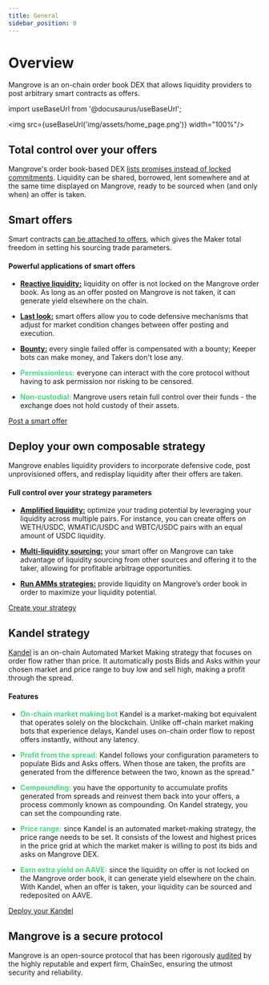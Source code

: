 ```yaml
---
title: General
sidebar_position: 0
---
```


# Overview

<div class="text--justify">

Mangrove is an on-chain order book DEX that allows liquidity providers to post arbitrary smart contracts as offers.

</div>


import useBaseUrl from '@docusaurus/useBaseUrl';

<img src={useBaseUrl('img/assets/home_page.png')} width="100%"/>

## Total control over your offers

<div class="text--justify">

Mangrove's order book-based DEX [lists promises instead of locked commitments](./general/high-level/concepts/makers-takers-keepers/README.md). Liquidity can be shared, borrowed, lent somewhere and at the same time displayed on Mangrove, ready to be sourced when (and only when) an offer is taken.

</div>


## Smart offers

<div class="text--justify">

Smart contracts [can be attached to offers](./general/high-level/concepts/smart-offers.md), which gives the Maker total freedom in setting his sourcing trade parameters.

</div>

#### Powerful applications of smart offers

<div class="text--justify">

* [**Reactive liquidity:**](./developers/terms/reactive-liquidity.md) liquidity on offer is not locked on the Mangrove order book. As long as an offer posted on Mangrove is not taken, it can generate yield elsewhere on the chain.

* [**Last look:**](./developers/terms/last-look.md) smart offers allow you to code defensive mechanisms that adjust for market condition changes between offer posting and execution.

* [**Bounty:**](./general/high-level/concepts/bounty.md) every single failed offer is compensated with a bounty; Keeper bots can make money, and Takers don't lose any.

* **<font color="#47d77d">Permissionless:</font>** everyone can interact with the core protocol without having to ask permission nor risking to be censored.

* **<font color="#47d77d">Non-custodial:</font>** Mangrove users retain full control over their funds - the exchange does not hold custody of their assets.

</div>

<div>
<a class="button button--primary" href="../developers/strat-lib/getting-started/smart-offer">Post a smart offer</a>
</div>

## Deploy your own composable strategy

<div class="text--justify">

Mangrove enables liquidity providers to incorporate defensive code, post unprovisioned offers, and redisplay liquidity after their offers are taken.
</div>


#### Full control over your strategy parameters

<div class="text--justify">

* [**Amplified liquidity:**](./developers/terms/amplified-liquidity.md) optimize your trading potential by leveraging your liquidity across multiple pairs. For instance, you can create offers on WETH/USDC, WMATIC/USDC and WBTC/USDC pairs with an equal amount of USDC liquidity.

* [**Multi-liquidity sourcing:**](./developers/terms/reactive-liquidity.md) your smart offer on Mangrove can take advantage of liquidity sourcing from other sources and offering it to the taker, allowing for profitable arbitrage opportunities.

* [**Run AMMs strategies:**](./developers/strat-lib/README.md) provide liquidity on Mangrove’s order book in order to maximize your liquidity potential.

</div>

<div>
<a class="button button--primary" href="./developers/strat-lib">Create your strategy</a>
</div>

## Kandel strategy

<div class="text--justify">


[Kandel](./general/kandel/README.md) is an on-chain Automated Market Making strategy that focuses on order flow rather than price. It automatically posts Bids and Asks within your chosen market and price range to buy low and sell high, making a profit through the spread.

</div>

#### Features

<div class="text--justify">

* **<font color="#47d77d">On-chain market making bot</font>** Kandel is a market-making bot equivalent that operates solely on the blockchain. Unlike off-chain market making bots that experience delays, Kandel uses on-chain order flow to repost offers instantly, without any latency.

* **<font color="#47d77d">Profit from the spread:</font>** Kandel follows your configuration parameters to populate Bids and Asks offers. When those are taken, the profits are generated from the difference between the two, known as the spread.”

* **<font color="#47d77d">Compounding:</font>** you have the opportunity to accumulate profits generated from spreads and reinvest them back into your offers, a process commonly known as compounding. On Kandel strategy, you can set the compounding rate.

* **<font color="#47d77d">Price range:</font>** since Kandel is an automated market-making strategy, the price range needs to be set. It consists of the lowest and highest prices in the price grid at which the market maker is willing to post its bids and asks on Mangrove DEX.

* **<font color="#47d77d">Earn extra yield on AAVE:</font>** since the liquidity on offer is not locked on the Mangrove order book, it can generate yield elsewhere on the chain. With Kandel, when an offer is taken, your liquidity can be sourced and redeposited on AAVE.

</div>

<div>
<a class="button button--primary" href="./general/kandel">Deploy your Kandel</a>
</div>

## Mangrove is a secure protocol

<div class="text--justify">

Mangrove is an open-source protocol that has been rigorously [audited](./general/audits.md) by the highly reputable and expert firm, ChainSec, ensuring the utmost security and reliability.

</div>
